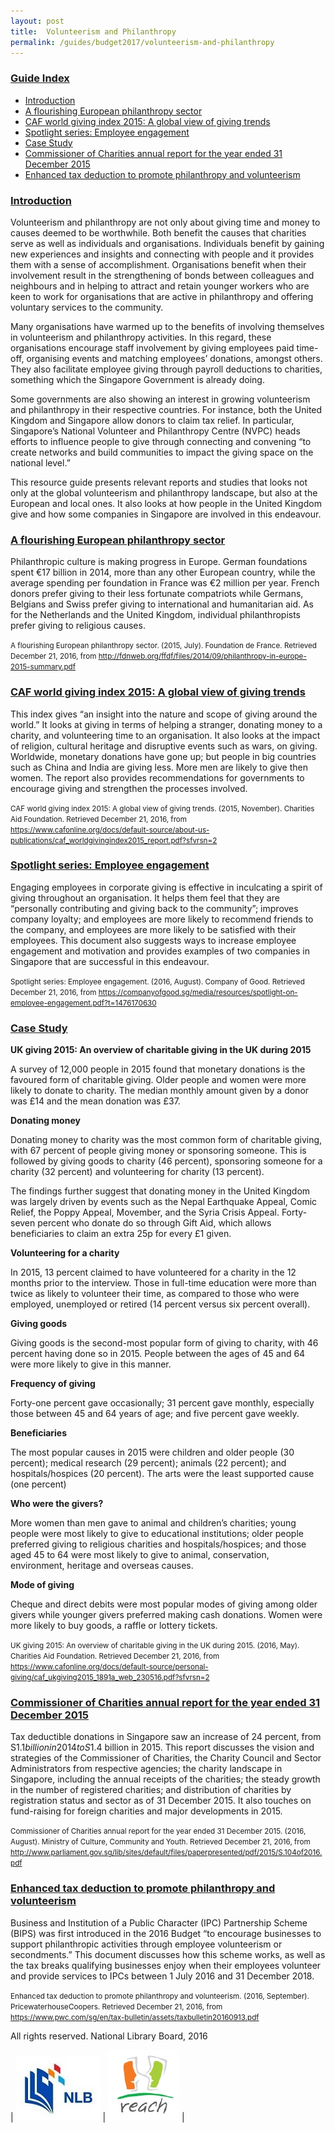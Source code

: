 ```yaml
---
layout: post
title:  Volunteerism and Philanthropy
permalink: /guides/budget2017/volunteerism-and-philanthropy
---
```


### <u>Guide Index</u>

* [Introduction](#introduction)
* [A flourishing European philanthropy sector](#a-flourishing-european-philanthropy-sector)
* [CAF world giving index 2015: A global view of giving trends](#caf-world-giving-index-2015-a-global-view-of-giving-trends)
* [Spotlight series: Employee engagement](#spotlight-series-employee-engagement)
* [Case Study](#case-study)
* [Commissioner of Charities annual report for the year ended 31 December 2015](#commissioner-of-charities-annual-report-for-the-year-ended-31-december-2015)
* [Enhanced tax deduction to promote philanthropy and volunteerism](#enhanced-tax-deduction-to-promote-philanthropy-and-volunteerism)

### <u>Introduction</u>

Volunteerism and philanthropy are not only about giving time and money to causes deemed to be worthwhile. Both benefit the causes that charities serve as well as individuals and organisations. Individuals benefit by gaining new experiences and insights and connecting with people and it provides them with a sense of accomplishment. Organisations benefit when their involvement result in the strengthening of bonds between colleagues and neighbours and in helping to attract and retain younger workers who are keen to work for organisations that are active in philanthropy and offering voluntary services to the community.

Many organisations have warmed up to the benefits of involving themselves in volunteerism and philanthropy activities. In this regard, these organisations encourage staff involvement by giving employees paid time-off, organising events and matching employees’ donations, amongst others. They also facilitate employee giving through payroll deductions to charities, something which the Singapore Government is already doing.

Some governments are also showing an interest in growing volunteerism and philanthropy in their respective countries. For instance, both the United Kingdom and Singapore allow donors to claim tax relief. In particular, Singapore’s National Volunteer and Philanthropy Centre (NVPC) heads efforts to influence people to give through connecting and convening “to create networks and build communities to impact the giving space on the national level.”

This resource guide presents relevant reports and studies that looks not only at the global volunteerism and philanthropy landscape, but also at the European and local ones. It also looks at how people in the United Kingdom give and how some companies in Singapore are involved in this endeavour.

 

### <u>A flourishing European philanthropy sector</u>

Philanthropic culture is making progress in Europe. German foundations spent €17 billion in 2014, more than any other European country, while the average spending per foundation in France was €2 million per year. French donors prefer giving to their less fortunate compatriots while Germans, Belgians and Swiss prefer giving to international and humanitarian aid. As for the Netherlands and the United Kingdom, individual philanthropists prefer giving to religious causes.

<small>A flourishing European philanthropy sector. (2015, July). Foundation de France. Retrieved December 21, 2016, from
http://fdnweb.org/ffdf/files/2014/09/philanthropy-in-europe-2015-summary.pdf</small>
 

### <u>CAF world giving index 2015: A global view of giving trends</u>

This index gives “an insight into the nature and scope of giving around the world.” It looks at giving in terms of helping a stranger, donating money to a charity, and volunteering time to an organisation. It also looks at the impact of religion, cultural heritage and disruptive events such as wars, on giving. Worldwide, monetary donations have gone up; but people in big countries such as China and India are giving less. More men are likely to give then women. The report also provides recommendations for governments to encourage giving and strengthen the processes involved.

<small>CAF world giving index 2015: A global view of giving trends. (2015, November). Charities Aid Foundation. Retrieved December 21, 2016, from
https://www.cafonline.org/docs/default-source/about-us-publications/caf_worldgivingindex2015_report.pdf?sfvrsn=2</small>
 

### <u>Spotlight series: Employee engagement</u>

Engaging employees in corporate giving is effective in inculcating a spirit of giving throughout an organisation. It helps them feel that they are “personally contributing and giving back to the community”; improves company loyalty; and employees are more likely to recommend friends to the company, and employees are more likely to be satisfied with their employees. This document also suggests ways to increase employee engagement and motivation and provides examples of two companies in Singapore that are successful in this endeavour.

<small>Spotlight series: Employee engagement. (2016, August). Company of Good. Retrieved December 21, 2016, from
https://companyofgood.sg/media/resources/spotlight-on-employee-engagement.pdf?t=1476170630</small>
 

### <u>Case Study</u>

**UK giving 2015: An overview of charitable giving in the UK during 2015**

A survey of 12,000 people in 2015 found that monetary donations is the favoured form of charitable giving. Older people and women were more likely to donate to charity. The median monthly amount given by a donor was £14 and the mean donation was £37.


**Donating money**

Donating money to charity was the most common form of charitable giving, with 67 percent of people giving money or sponsoring someone. This is followed by giving goods to charity (46 percent), sponsoring someone for a charity (32 percent) and volunteering for charity (13 percent).

The findings further suggest that donating money in the United Kingdom was largely driven by events such as the Nepal Earthquake Appeal, Comic Relief, the Poppy Appeal, Movember, and the Syria Crisis Appeal. Forty-seven percent who donate do so through Gift Aid, which allows beneficiaries to claim an extra 25p for every £1 given.


**Volunteering for a charity**

In 2015, 13 percent claimed to have volunteered for a charity in the 12 months prior to the interview. Those in full-time education were more than twice as likely to volunteer their time, as compared to those who were employed, unemployed or retired (14 percent versus six percent overall).


**Giving goods**

Giving goods is the second-most popular form of giving to charity, with 46 percent having done so in 2015. People between the ages of 45 and 64 were more likely to give in this manner.


**Frequency of giving**

Forty-one percent gave occasionally; 31 percent gave monthly, especially those between 45 and 64 years of age; and five percent gave weekly.


**Beneficiaries**

The most popular causes in 2015 were children and older people (30 percent); medical research (29 percent); animals (22 percent); and hospitals/hospices (20 percent). The arts were the least supported cause (one percent)


**Who were the givers?**

More women than men gave to animal and children’s charities; young people were most likely to give to educational institutions; older people preferred giving to religious charities and hospitals/hospices; and those aged 45 to 64 were most likely to give to animal, conservation, environment, heritage and overseas causes.


**Mode of giving**

Cheque and direct debits were most popular modes of giving among older givers while younger givers preferred making cash donations. Women were more likely to buy goods, a raffle or lottery tickets.

<small>UK giving 2015: An overview of charitable giving in the UK during 2015. (2016, May). Charities Aid Foundation. Retrieved December 21, 2016, from
https://www.cafonline.org/docs/default-source/personal-giving/caf_ukgiving2015_1891a_web_230516.pdf?sfvrsn=2</small>
 

### <u>Commissioner of Charities annual report for the year ended 31 December 2015</u>

Tax deductible donations in Singapore saw an increase of 24 percent, from S$1.1 billion in 2014 to S$1.4 billion in 2015. This report discusses the vision and strategies of the Commissioner of Charities, the Charity Council and Sector Administrators from respective agencies; the charity landscape in Singapore, including the annual receipts of the charities; the steady growth in the number of registered charities; and distribution of charities by registration status and sector as of 31 December 2015. It also touches on fund-raising for foreign charities and major developments in 2015.

<small>Commissioner of Charities annual report for the year ended 31 December 2015. (2016, August). Ministry of Culture, Community and Youth. Retrieved December 21, 2016, from
http://www.parliament.gov.sg/lib/sites/default/files/paperpresented/pdf/2015/S.104of2016.pdf</small>
 

### <u>Enhanced tax deduction to promote philanthropy and volunteerism</u>

Business and Institution of a Public Character (IPC) Partnership Scheme (BIPS) was first introduced in the 2016 Budget “to encourage businesses to support philanthropic activities through employee volunteerism or secondments.” This document discusses how this scheme works, as well as the tax breaks qualifying businesses enjoy when their employees volunteer and provide services to IPCs between 1 July 2016 and 31 December 2018.

<small>Enhanced tax deduction to promote philanthropy and volunteerism. (2016, September). PricewaterhouseCoopers. Retrieved December 21, 2016, from
https://www.pwc.com/sg/en/tax-bulletin/assets/taxbulletin20160913.pdf</small>
 

All rights reserved. National Library Board, 2016

| ![NLB logo](/images/guides/budget2017/NLB-Logo.jpg) | ![Reach logo image](/images/guides/budget2017/Reach-Logo.jpg) |